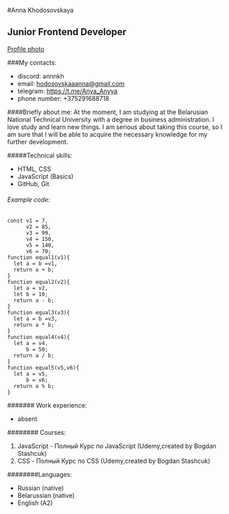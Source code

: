 #Anna Khodosovskaya
## Junior Frontend Developer
[Profile photo](https://avatars.githubusercontent.com/u/152440894?v=4)

###My contacts:
- discord: annnkh
- email: hodosovskaaanna@gmail.com
- telegram: https://t.me/Anya_Anyya
- phone number: +375291688718

####Briefly about me:
At the moment, I am studying at the Belarusian National Technical University with a degree in business administration. I love study and learn new things. I am serious about taking this course, so I am sure that I will be able to acquire the necessary knowledge for my further development.

#####Technical skills:
* HTML, CSS
* JavaScript (Basics)
* GitHub, Git

###### Example code:
```
const v1 = 7,
      v2 = 85,
      v3 = 99,
      v4 = 150,
      v5 = 140,
      v6 = 70;
function equal1(v1){
  let a = b =v1,     
  return a + b;
}
function equal2(v2){
  let a = v2, 
  let b = 10; 
  return a - b;
}
function equal3(v3){
  let a = b =v3, 
  return a * b;
}
function equal4(v4){
  let a = v4, 
      b = 50; 
  return a / b;
}
function equal5(v5,v6){
  let a = v5, 
      b = v6; 
  return a % b;
}
```

####### Work experience:
- absent



######## Courses:
1. JavaScript - Полный Курс по JavaScript (Udemy,created by Bogdan Stashcuk)
2. CSS - Полный Курс по CSS (Udemy,created by Bogdan Stashcuk)

########Languages:
- Russian (native)
- Belarussian (native)
- English (A2)

